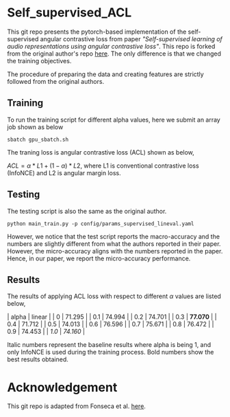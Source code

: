 # Self_supervised_ACL

This git repo presents the pytorch-based implementation of the self-supervised angular contrastive loss from paper *"Self-supervised learning of audio representations using angular contrastive loss"*. This repo is forked from the original author's repo [here](https://github.com/edufonseca/uclser20). The only difference is that we changed the training objectives.

The procedure of preparing the data and creating features are strictly followed from the original authors.

## Training

To run the training script for different alpha values, here we submit an array job shown as below

`` sbatch gpu_sbatch.sh ``

The traning loss is angular contrastive loss (ACL) shown as below,

$ACL = \alpha * L1 + (1-\alpha) * L2$, where L1 is conventional contrastive loss (InfoNCE) and L2 is angular margin loss.

## Testing

The testing script is also the same as the original author.

`` python main_train.py -p config/params_supervised_lineval.yaml ``

However, we notice that the test script reports the macro-accuracy and the numbers are slightly different from what the authors reported in their paper. However, the micro-accuracy aligns with the numbers reported in the paper. Hence, in our paper, we report the micro-accuracy performance.

## Results

The results of applying ACL loss with respect to different $\alpha$ values are listed below,

| alpha | linear     |
| 0     | 71.295     |
| 0.1   | 74.994     |
| 0.2   | 74.701     |
| 0.3   | **77.070** |
| 0.4   | 71.712     |
| 0.5   | 74.013     |
| 0.6   | 76.596     |
| 0.7   | 75.671     |
| 0.8   | 76.472     |
| 0.9   | 74.453     |
| *1.0* | *74.160*   |

Italic numbers represent the baseline results where alpha is being 1, and only InfoNCE is used during the training process. Bold numbers show the best results obtained.

# Acknowledgement
This git repo is adapted from Fonseca et al. [here](https://github.com/edufonseca/uclser20).
